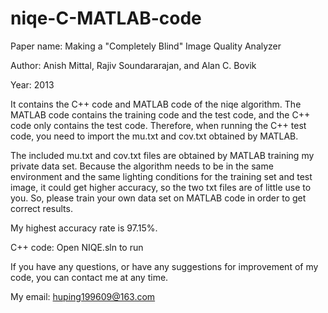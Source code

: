 # niqe-C-MATLAB-code

Paper name: Making a "Completely Blind" Image Quality Analyzer

Author: Anish Mittal, Rajiv Soundararajan, and Alan C. Bovik

Year: 2013

It contains the C++ code and MATLAB code of the niqe algorithm. The MATLAB code contains the training code and the test code, and the C++ code only contains the test code. Therefore, when running the C++ test code, you need to import the mu.txt and cov.txt obtained by MATLAB.

The included mu.txt and cov.txt files are obtained by MATLAB training my private data set. Because the algorithm needs to be in the same environment and the same lighting conditions for the training set and test image, it could get higher accuracy, so the two txt files are of little use to you. So, please train your own data set on MATLAB code in order to get correct results.

My highest accuracy rate is 97.15%.

C++ code: Open NIQE.sln to run

If you have any questions, or have any suggestions for improvement of my code, you can contact me at any time. 

My email: huping199609@163.com
